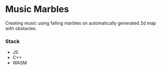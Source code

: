 # Music Marbles

Creating music using falling marbles on automatically generated 2d map with obstacles.

### Stack

- JS
- C++
- WASM
